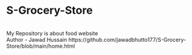 # S-Grocery-Store
<br>
My Repository is about food website
<br>
Author - Jawad Hussain
https://github.com/jawadbhutto177/S-Grocery-Store/blob/main/home.html
